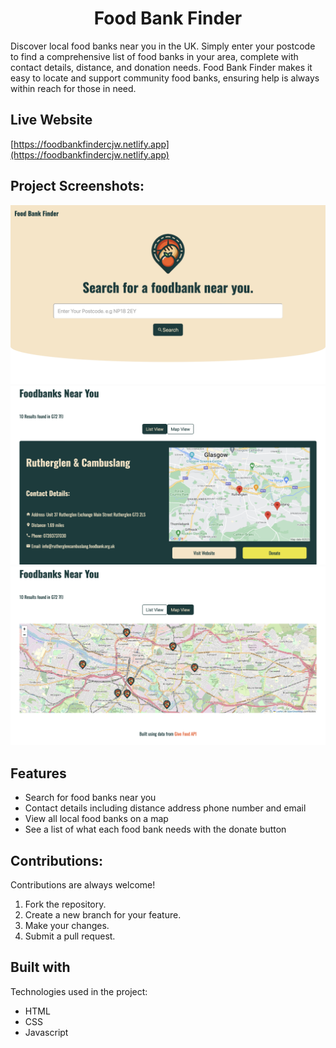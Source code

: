 <h1 align="center" id="title">Food Bank Finder</h1>

<p id="description">Discover local food banks near you in the UK. Simply enter your postcode to find a comprehensive list of food banks in your area, complete with contact details, distance, and donation needs. Food Bank Finder makes it easy to locate and support community food banks, ensuring help is always within reach for those in need.</p>

<h2>Live Website</h2>

[https://foodbankfindercjw.netlify.app](https://foodbankfindercjw.netlify.app)

<h2>Project Screenshots:</h2>

<img src="https://raw.githubusercontent.com/CraigJWilliams/foodBankFinder/main/imgs/foodbankfinderpreview1.png" alt="project-screenshot" >

<img src="https://raw.githubusercontent.com/CraigJWilliams/foodBankFinder/main/imgs/foodbankfinderpreview2.png" alt="project-screenshot" >

<img src="https://raw.githubusercontent.com/CraigJWilliams/foodBankFinder/main/imgs/foodbankfinderpreview3.png" alt="project-screenshot" >

  
  
<h2>Features</h2>

*   Search for food banks near you
*   Contact details including distance address phone number and email
*   View all local food banks on a map
*   See a list of what each food bank needs with the donate button

<h2>Contributions:</h2>

Contributions are always welcome!
1. Fork the repository.
2. Create a new branch for your feature.
3. Make your changes.
4. Submit a pull request.

  
  
<h2>Built with</h2>

Technologies used in the project:

*   HTML
*   CSS
*   Javascript

